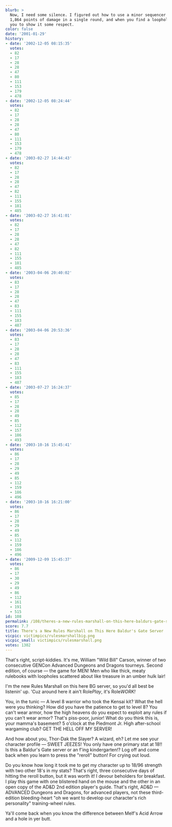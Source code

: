 ```yaml
---
blurb: >
  Now, I need some silence. I figured out how to use a minor sequencer spell to do
  1,864 points of damage in a single round, and when you find a loophole like that,
  you to show it some respect.
color: false
date: '2001-01-29'
history:
- date: '2002-12-05 08:15:35'
  votes:
  - 82
  - 17
  - 28
  - 28
  - 47
  - 80
  - 111
  - 153
  - 179
  - 478
- date: '2002-12-05 08:24:44'
  votes:
  - 82
  - 17
  - 28
  - 28
  - 47
  - 80
  - 111
  - 153
  - 179
  - 478
- date: '2003-02-27 14:44:43'
  votes:
  - 82
  - 17
  - 28
  - 28
  - 47
  - 82
  - 111
  - 155
  - 181
  - 485
- date: '2003-02-27 16:41:01'
  votes:
  - 82
  - 17
  - 28
  - 28
  - 47
  - 82
  - 111
  - 155
  - 181
  - 485
- date: '2003-04-06 20:40:02'
  votes:
  - 83
  - 17
  - 28
  - 28
  - 47
  - 83
  - 111
  - 155
  - 183
  - 487
- date: '2003-04-06 20:53:36'
  votes:
  - 83
  - 17
  - 28
  - 28
  - 47
  - 83
  - 111
  - 155
  - 183
  - 487
- date: '2003-07-27 16:24:37'
  votes:
  - 85
  - 17
  - 28
  - 28
  - 49
  - 85
  - 112
  - 157
  - 186
  - 493
- date: '2003-10-16 15:45:41'
  votes:
  - 86
  - 17
  - 28
  - 29
  - 49
  - 85
  - 112
  - 159
  - 186
  - 496
- date: '2003-10-16 16:21:00'
  votes:
  - 86
  - 17
  - 28
  - 29
  - 49
  - 85
  - 112
  - 159
  - 186
  - 496
- date: '2009-12-09 15:45:37'
  votes:
  - 86
  - 17
  - 30
  - 29
  - 49
  - 86
  - 112
  - 161
  - 191
  - 515
id: 108
permalink: /108/theres-a-new-rules-marshall-on-this-here-baldurs-gate-server/
score: 7.7
title: There's a New Rules Marshall on This Here Baldur's Gate Server
vicpic: victimpics/rulesmarshallbig.png
vicpic_small: victimpics/rulesmarshall.png
votes: 1302
---
```


That's right, script-kiddies. It's me, William "Wild Bill" Carson,
winner of two consecutive GENCon Advanced Dungeons and Dragons tourneys.
Second edition, of course — the game for MEN! Men who like thick, meaty
rulebooks with loopholes scattered about like treasure in an umber hulk
lair!

I'm the new Rules Marshall on this here BG server, so you'd all best be
listenin' up. 'Cuz around here it ain't Role*Play*, it's Role*WORK!*

You, in the tunic — A level 8 warrior who took the Kensai kit? What the
hell were you thinking? How did you have the patience to get to level 8?
You can't wear armor, how the high heavens do you expect to exploit any
rules if you can't wear armor? That's piss-poor, junior! What do you
think this is, your mamma's basement? 5 o'clock at the Piedmont Jr. High
after-school wargaming club? GET THE HELL OFF MY SERVER!

And how about you, Thor-Dak the Slayer? A wizard, eh? Let me see your
character profile — SWEET JEEZES! You only have one primary stat at
18!! Is this a Baldur's Gate server or an f'ing kindergarten!? Log off
and come back when you learn to press the "reroll" button! For crying
out loud.

Do you know how long it took me to get my character up to 18/96 strength
with two other 18's in my stats? That's right, three consecutive days of
hitting the reroll button, but it was worth it! I devour beholders for
breakfast. I play this game with one blistered hand on the mouse and the
other in an open copy of the AD&D 2nd edition player's guide. That's
right, AD&D — ADVANCED Dungeons and Dragons, for advanced players, not
these third-edition bleeding-heart "oh we want to develop our
character's rich personality" training-wheel rules.

Ya'll come back when you know the difference between Melf's Acid Arrow
and a hole in yer butt.